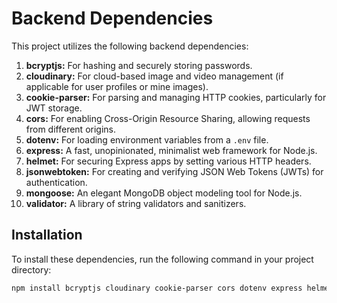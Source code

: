 # Backend Dependencies

This project utilizes the following backend dependencies:

1.  **bcryptjs:** For hashing and securely storing passwords.
2.  **cloudinary:** For cloud-based image and video management (if applicable for user profiles or mine images).
3.  **cookie-parser:** For parsing and managing HTTP cookies, particularly for JWT storage.
4.  **cors:** For enabling Cross-Origin Resource Sharing, allowing requests from different origins.
5.  **dotenv:** For loading environment variables from a `.env` file.
6.  **express:** A fast, unopinionated, minimalist web framework for Node.js.
7.  **helmet:** For securing Express apps by setting various HTTP headers.
8.  **jsonwebtoken:** For creating and verifying JSON Web Tokens (JWTs) for authentication.
9.  **mongoose:** An elegant MongoDB object modeling tool for Node.js.
10. **validator:** A library of string validators and sanitizers.

## Installation

To install these dependencies, run the following command in your project directory:

```bash
npm install bcryptjs cloudinary cookie-parser cors dotenv express helmet jsonwebtoken mongoose validator